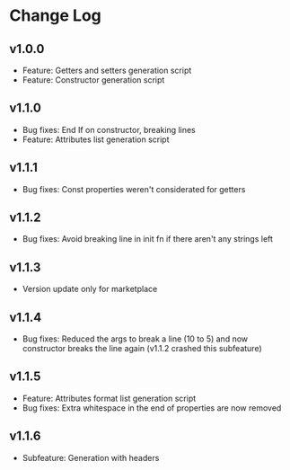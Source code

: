 # Change Log

## v1.0.0
- Feature: Getters and setters generation script
- Feature: Constructor generation script

## v1.1.0
- Bug fixes: End If on constructor, breaking lines
- Feature: Attributes list generation script

## v1.1.1
- Bug fixes: Const properties weren't considerated for getters

## v1.1.2
- Bug fixes: Avoid breaking line in init fn if there aren't any strings left

## v1.1.3
- Version update only for marketplace

## v1.1.4
- Bug fixes: Reduced the args to break a line (10 to 5) and now constructor breaks the line again (v1.1.2 crashed this subfeature)

## v1.1.5
- Feature: Attributes format list generation script
- Bug fixes: Extra whitespace in the end of properties are now removed

## v1.1.6
- Subfeature: Generation with headers